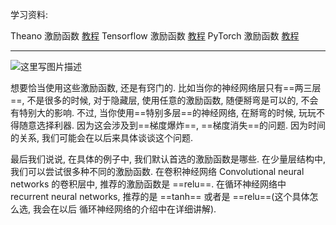 学习资料:

Theano 激励函数 [教程](https://morvanzhou.github.io/tutorials/machine-learning/theano/2-4-activation/)
Tensorflow 激励函数 [教程](https://morvanzhou.github.io/tutorials/machine-learning/tensorflow/2-6-activation/)
PyTorch 激励函数 [教程](https://morvanzhou.github.io/tutorials/machine-learning/torch/2-03-activation/)


----------
![这里写图片描述](https://morvanzhou.github.io/static/results/ML-intro/active4.png)

想要恰当使用这些激励函数, 还是有窍门的. 比如当你的神经网络层只有==两三层==, 不是很多的时候, 对于隐藏层, 使用任意的激励函数, 随便掰弯是可以的, 不会有特别大的影响. 不过, 当你使用==特别多层==的神经网络, 在掰弯的时候, 玩玩不得随意选择利器. 因为这会涉及到==梯度爆炸==, ==梯度消失==的问题. 因为时间的关系, 我们可能会在以后来具体谈谈这个问题.

最后我们说说, 在具体的例子中, 我们默认首选的激励函数是哪些. 在少量层结构中, 我们可以尝试很多种不同的激励函数. 在卷积神经网络 Convolutional neural networks 的卷积层中, 推荐的激励函数是 ==relu==. 在循环神经网络中 recurrent neural networks, 推荐的是 ==tanh== 或者是 ==relu==(这个具体怎么选, 我会在以后 循环神经网络的介绍中在详细讲解).


